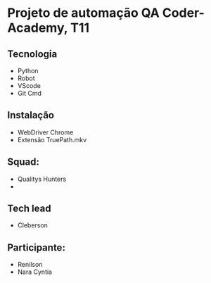 # Projeto de automação QA Coder-Academy, T11

## Tecnologia
- Python
- Robot
- VScode
- Git Cmd
  
## Instalação
- WebDriver Chrome
- Extensão TruePath.mkv 

## Squad:
- Qualitys Hunters
- 
## Tech lead
- Cleberson
   
## Participante:
- Renilson
- Nara Cyntia
